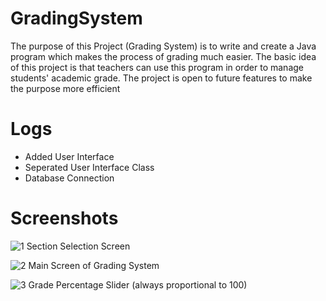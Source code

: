 # GradingSystem
The purpose of this Project (Grading System) is to write and create a Java program which makes the process of grading much easier. 
The basic idea of this project is that teachers can use this program in order to manage students' academic grade. 
The project is open to future features to make the purpose more efficient

# Logs
 * Added User Interface
 * Seperated User Interface Class
 * Database Connection

# Screenshots
![1](https://user-images.githubusercontent.com/66121532/112416191-28740100-8d60-11eb-8269-49ccc23a156f.png)
Section Selection Screen 

![2](https://user-images.githubusercontent.com/66121532/112416281-56594580-8d60-11eb-95fc-45dc6a569a42.png)
Main Screen of Grading System 

![3](https://user-images.githubusercontent.com/66121532/112416284-578a7280-8d60-11eb-9b45-421e66c2be78.png)
Grade Percentage Slider (always proportional to 100) 
